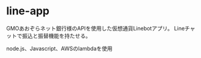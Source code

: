 # line-app
GMOあおぞらネット銀行様のAPIを使用した仮想通貨Linebotアプリ。
Lineチャットで振込と振替機能を持たせる。

node.js、Javascript、AWSのlambdaを使用
